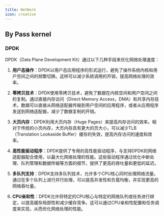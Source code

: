 ```yaml
---
title: NetWork
icon: creative
---
```



## By Pass kernel

### DPDK

DPDK（Data Plane Development Kit）通过以下几种手段来优化网络处理速度：

1. **用户态操作**：DPDK以用户态应用程序的形式运行，避免了操作系统内核和用户空间之间的频繁切换。这样可以减少系统调用的开销，提高网络处理的效率。

2. **零拷贝技术**：DPDK使用零拷贝技术，避免了数据在内核空间和用户空间之间的复制。通过直接内存访问（Direct Memory Access，DMA）和共享内存技术，数据可以直接从网络适配器传输到用户空间的应用程序，或者从应用程序发送到网络适配器，减少了数据复制的开销。

3. **大页内存**：DPDK利用大页内存（Huge Pages）来提高内存访问的效率。相对于传统的小页内存，大页内存具有更大的页大小，可以减少TLB（Translation Lookaside Buffer）缓存的失效，提高内存访问的速度和效率。

4. **高性能驱动程序**：DPDK提供了专用的高性能驱动程序，与支持DPDK的网络适配器配合使用，以最大化网络处理的性能。这些驱动程序通过优化中断处理、队列管理和数据传输等方面的细节，提供了更高的吞吐量和更低的延迟。

5. **多队列支持**：DPDK支持多队列技术，允许多个CPU核心同时处理网络流量。通过在多个队列上进行并行处理，可以提高并发性和负载均衡，并实现更高的网络吞吐量。

6. **CPU亲和性**：DPDK允许将特定的CPU核心与特定的网络队列或任务进行绑定，以提高缓存局部性和减少缓存竞争。这可以通过CPU亲和性配置和任务调度来实现，从而优化网络处理的性能。

